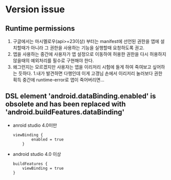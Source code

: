 # Version issue

## Runtime permissions

1. 구글에서는 마시멜로우(api>=23이상) 부터는 manifest에 선언된 권한을 앱에 설치할때가 아니라 그 권한을 사용하는 기능을 실행할때 요청하도록 권고.
1. 앱을 사용하는 중간에 사용자가 앱 설정으로 이동하여 허용한 권한을 다시 허용하지 않을때의 예외처리를 필수로 구현해야 한다.
1. 왜그런지는 모르겠지만 사용자는 앱을 이리저리 시험에 들게 하여 죽여보고 싶어하는 듯하다.
    1.내가 발견하면 다행인데 이게 고갱님 손에서 이리저리 눌러보다 권한 획득 중간에 runtime-error로 앱이 죽어버리면...

## DSL element 'android.dataBinding.enabled' is obsolete and has been replaced with 'android.buildFeatures.dataBinding'

* anroid studio 4.0미만

    ```code
    viewBinding {
            enabled = true
        }
    ```

* android studio 4.0 이상

    ```code
    buildFeatures {
        viewBinding = true
    }
    ```
